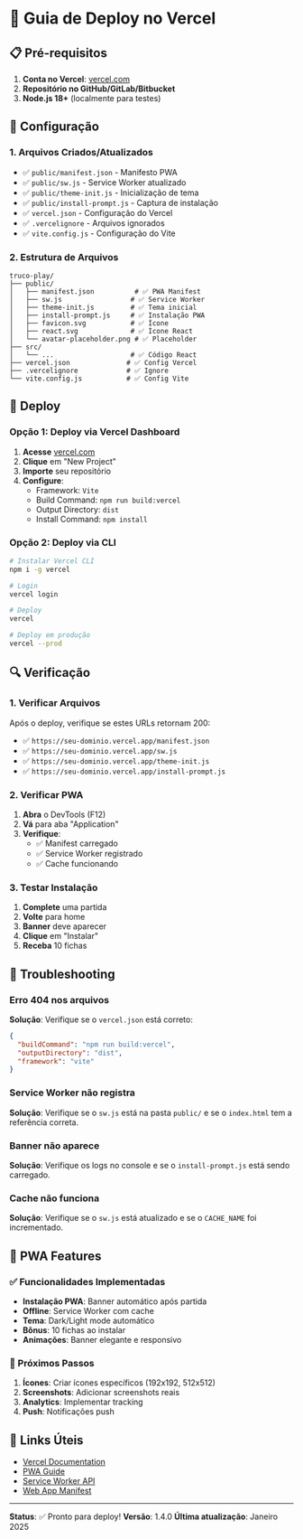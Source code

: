 # 🚀 Guia de Deploy no Vercel

## 📋 Pré-requisitos

1. **Conta no Vercel**: [vercel.com](https://vercel.com)
2. **Repositório no GitHub/GitLab/Bitbucket**
3. **Node.js 18+** (localmente para testes)

## 🔧 Configuração

### 1. Arquivos Criados/Atualizados

- ✅ `public/manifest.json` - Manifesto PWA
- ✅ `public/sw.js` - Service Worker atualizado
- ✅ `public/theme-init.js` - Inicialização de tema
- ✅ `public/install-prompt.js` - Captura de instalação
- ✅ `vercel.json` - Configuração do Vercel
- ✅ `.vercelignore` - Arquivos ignorados
- ✅ `vite.config.js` - Configuração do Vite

### 2. Estrutura de Arquivos

```
truco-play/
├── public/
│   ├── manifest.json          # ✅ PWA Manifest
│   ├── sw.js                 # ✅ Service Worker
│   ├── theme-init.js         # ✅ Tema inicial
│   ├── install-prompt.js     # ✅ Instalação PWA
│   ├── favicon.svg           # ✅ Ícone
│   ├── react.svg             # ✅ Ícone React
│   └── avatar-placeholder.png # ✅ Placeholder
├── src/
│   └── ...                   # ✅ Código React
├── vercel.json              # ✅ Config Vercel
├── .vercelignore            # ✅ Ignore
└── vite.config.js           # ✅ Config Vite
```

## 🚀 Deploy

### Opção 1: Deploy via Vercel Dashboard

1. **Acesse** [vercel.com](https://vercel.com)
2. **Clique** em "New Project"
3. **Importe** seu repositório
4. **Configure**:
   - Framework: `Vite`
   - Build Command: `npm run build:vercel`
   - Output Directory: `dist`
   - Install Command: `npm install`

### Opção 2: Deploy via CLI

```bash
# Instalar Vercel CLI
npm i -g vercel

# Login
vercel login

# Deploy
vercel

# Deploy em produção
vercel --prod
```

## 🔍 Verificação

### 1. Verificar Arquivos

Após o deploy, verifique se estes URLs retornam 200:

- ✅ `https://seu-dominio.vercel.app/manifest.json`
- ✅ `https://seu-dominio.vercel.app/sw.js`
- ✅ `https://seu-dominio.vercel.app/theme-init.js`
- ✅ `https://seu-dominio.vercel.app/install-prompt.js`

### 2. Verificar PWA

1. **Abra** o DevTools (F12)
2. **Vá** para aba "Application"
3. **Verifique**:
   - ✅ Manifest carregado
   - ✅ Service Worker registrado
   - ✅ Cache funcionando

### 3. Testar Instalação

1. **Complete** uma partida
2. **Volte** para home
3. **Banner** deve aparecer
4. **Clique** em "Instalar"
5. **Receba** 10 fichas

## 🐛 Troubleshooting

### Erro 404 nos arquivos

**Solução**: Verifique se o `vercel.json` está correto:

```json
{
  "buildCommand": "npm run build:vercel",
  "outputDirectory": "dist",
  "framework": "vite"
}
```

### Service Worker não registra

**Solução**: Verifique se o `sw.js` está na pasta `public/` e se o `index.html` tem a referência correta.

### Banner não aparece

**Solução**: Verifique os logs no console e se o `install-prompt.js` está sendo carregado.

### Cache não funciona

**Solução**: Verifique se o `sw.js` está atualizado e se o `CACHE_NAME` foi incrementado.

## 📱 PWA Features

### ✅ Funcionalidades Implementadas

- **Instalação PWA**: Banner automático após partida
- **Offline**: Service Worker com cache
- **Tema**: Dark/Light mode automático
- **Bônus**: 10 fichas ao instalar
- **Animações**: Banner elegante e responsivo

### 🎯 Próximos Passos

1. **Ícones**: Criar ícones específicos (192x192, 512x512)
2. **Screenshots**: Adicionar screenshots reais
3. **Analytics**: Implementar tracking
4. **Push**: Notificações push

## 🔗 Links Úteis

- [Vercel Documentation](https://vercel.com/docs)
- [PWA Guide](https://web.dev/progressive-web-apps/)
- [Service Worker API](https://developer.mozilla.org/en-US/docs/Web/API/Service_Worker_API)
- [Web App Manifest](https://developer.mozilla.org/en-US/docs/Web/Manifest)

---

**Status**: ✅ Pronto para deploy!
**Versão**: 1.4.0
**Última atualização**: Janeiro 2025 